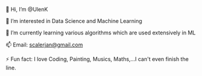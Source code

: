 👋 Hi, I’m @UlenK

👀 I’m interested in Data Science and Machine Learning

🌱 I’m currently learning various algorithms which are used extensively in ML

📫 Email:  scalerjan@gmail.com

⚡ Fun fact: I love Coding, Painting, Musics, Maths,...I can't even finish the line.

<!---
UlenK/UlenK is a ✨ special ✨ repository because its `README.md` (this file) appears on your GitHub profile.
You can click the Preview link to take a look at your changes.
--->
